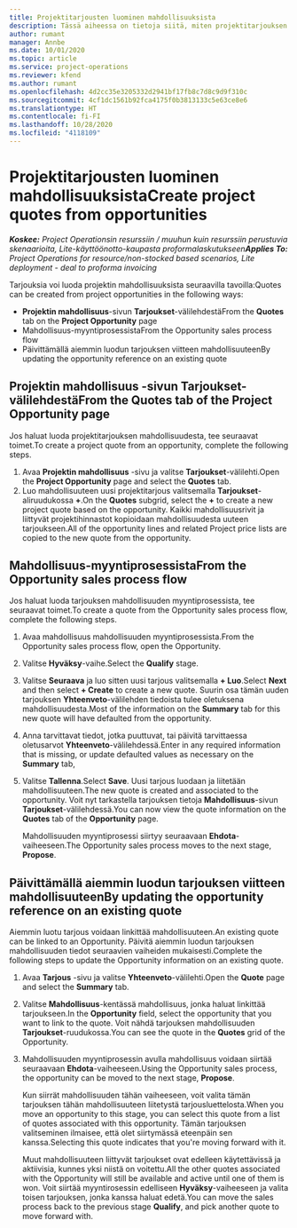 ```yaml
---
title: Projektitarjousten luominen mahdollisuuksista
description: Tässä aiheessa on tietoja siitä, miten projektitarjouksen voi luoda mahdollisuudesta.
author: rumant
manager: Annbe
ms.date: 10/01/2020
ms.topic: article
ms.service: project-operations
ms.reviewer: kfend
ms.author: rumant
ms.openlocfilehash: 4d2cc35e3205332d2941bf17fb8c7d8c9d9f310c
ms.sourcegitcommit: 4cf1dc1561b92fca4175f0b3813133c5e63ce8e6
ms.translationtype: HT
ms.contentlocale: fi-FI
ms.lasthandoff: 10/28/2020
ms.locfileid: "4118109"
---
```

# <a name="create-project-quotes-from-opportunities"></a><span data-ttu-id="3ead5-103">Projektitarjousten luominen mahdollisuuksista</span><span class="sxs-lookup"><span data-stu-id="3ead5-103">Create project quotes from opportunities</span></span>

<span data-ttu-id="3ead5-104">_**Koskee:** Project Operationsin resurssiin / muuhun kuin resurssiin perustuvia skenaarioita, Lite-käyttöönotto-kaupasta proformalaskutukseen_</span><span class="sxs-lookup"><span data-stu-id="3ead5-104">_**Applies To:** Project Operations for resource/non-stocked based scenarios, Lite deployment - deal to proforma invoicing_</span></span>

<span data-ttu-id="3ead5-105">Tarjouksia voi luoda projektin mahdollisuuksista seuraavilla tavoilla:</span><span class="sxs-lookup"><span data-stu-id="3ead5-105">Quotes can be created from project opportunities in the following ways:</span></span>

- <span data-ttu-id="3ead5-106">**Projektin mahdollisuus**-sivun **Tarjoukset**-välilehdestä</span><span class="sxs-lookup"><span data-stu-id="3ead5-106">From the **Quotes** tab on the **Project Opportunity** page</span></span>
- <span data-ttu-id="3ead5-107">Mahdollisuus-myyntiprosessista</span><span class="sxs-lookup"><span data-stu-id="3ead5-107">From the Opportunity sales process flow</span></span>
- <span data-ttu-id="3ead5-108">Päivittämällä aiemmin luodun tarjouksen viitteen mahdollisuuteen</span><span class="sxs-lookup"><span data-stu-id="3ead5-108">By updating the opportunity reference on an existing quote</span></span>

## <a name="from-the-quotes-tab-of-the-project-opportunity-page"></a><span data-ttu-id="3ead5-109">Projektin mahdollisuus -sivun Tarjoukset-välilehdestä</span><span class="sxs-lookup"><span data-stu-id="3ead5-109">From the Quotes tab of the Project Opportunity page</span></span>

<span data-ttu-id="3ead5-110">Jos haluat luoda projektitarjouksen mahdollisuudesta, tee seuraavat toimet.</span><span class="sxs-lookup"><span data-stu-id="3ead5-110">To create a project quote from an opportunity, complete the following steps.</span></span>

1. <span data-ttu-id="3ead5-111">Avaa **Projektin mahdollisuus** -sivu ja valitse **Tarjoukset**-välilehti.</span><span class="sxs-lookup"><span data-stu-id="3ead5-111">Open the **Project Opportunity** page and select the **Quotes** tab.</span></span> 
2. <span data-ttu-id="3ead5-112">Luo mahdollisuuteen uusi projektitarjous valitsemalla **Tarjoukset**-aliruudukossa **+**.</span><span class="sxs-lookup"><span data-stu-id="3ead5-112">On the **Quotes** subgrid, select the **+** to create a new project quote based on the opportunity.</span></span> <span data-ttu-id="3ead5-113">Kaikki mahdollisuusrivit ja liittyvät projektihinnastot kopioidaan mahdollisuudesta uuteen tarjoukseen.</span><span class="sxs-lookup"><span data-stu-id="3ead5-113">All of the opportunity lines and related Project price lists are copied to the new quote from the opportunity.</span></span>

## <a name="from-the-opportunity-sales-process-flow"></a><span data-ttu-id="3ead5-114">Mahdollisuus-myyntiprosessista</span><span class="sxs-lookup"><span data-stu-id="3ead5-114">From the Opportunity sales process flow</span></span>

<span data-ttu-id="3ead5-115">Jos haluat luoda tarjouksen mahdollisuuden myyntiprosessista, tee seuraavat toimet.</span><span class="sxs-lookup"><span data-stu-id="3ead5-115">To create a quote from the Opportunity sales process flow, complete the following steps.</span></span>

1. <span data-ttu-id="3ead5-116">Avaa mahdollisuus mahdollisuuden myyntiprosessista.</span><span class="sxs-lookup"><span data-stu-id="3ead5-116">From the Opportunity sales process flow, open the Opportunity.</span></span>
2. <span data-ttu-id="3ead5-117">Valitse **Hyväksy**-vaihe.</span><span class="sxs-lookup"><span data-stu-id="3ead5-117">Select the **Qualify** stage.</span></span> 
3. <span data-ttu-id="3ead5-118">Valitse **Seuraava** ja luo sitten uusi tarjous valitsemalla **+ Luo**.</span><span class="sxs-lookup"><span data-stu-id="3ead5-118">Select **Next** and then select **+ Create** to create a new quote.</span></span> <span data-ttu-id="3ead5-119">Suurin osa tämän uuden tarjouksen **Yhteenveto**-välilehden tiedoista tulee oletuksena mahdollisuudesta.</span><span class="sxs-lookup"><span data-stu-id="3ead5-119">Most of the information on the **Summary** tab for this new quote will have defaulted from the opportunity.</span></span> 
4. <span data-ttu-id="3ead5-120">Anna tarvittavat tiedot, jotka puuttuvat, tai päivitä tarvittaessa oletusarvot **Yhteenveto**-välilehdessä.</span><span class="sxs-lookup"><span data-stu-id="3ead5-120">Enter in any required information that is missing, or update defaulted values as necessary on the **Summary** tab,</span></span>
5. <span data-ttu-id="3ead5-121">Valitse **Tallenna**.</span><span class="sxs-lookup"><span data-stu-id="3ead5-121">Select **Save**.</span></span> <span data-ttu-id="3ead5-122">Uusi tarjous luodaan ja liitetään mahdollisuuteen.</span><span class="sxs-lookup"><span data-stu-id="3ead5-122">The new quote is created and associated to the opportunity.</span></span> <span data-ttu-id="3ead5-123">Voit nyt tarkastella tarjouksen tietoja **Mahdollisuus**-sivun **Tarjoukset**-välilehdessä.</span><span class="sxs-lookup"><span data-stu-id="3ead5-123">You can now view the quote information on the **Quotes** tab of the **Opportunity** page.</span></span> 

   <span data-ttu-id="3ead5-124">Mahdollisuuden myyntiprosessi siirtyy seuraavaan **Ehdota**-vaiheeseen.</span><span class="sxs-lookup"><span data-stu-id="3ead5-124">The Opportunity sales process moves to the next stage, **Propose**.</span></span>


## <a name="by-updating-the-opportunity-reference-on-an-existing-quote"></a><span data-ttu-id="3ead5-125">Päivittämällä aiemmin luodun tarjouksen viitteen mahdollisuuteen</span><span class="sxs-lookup"><span data-stu-id="3ead5-125">By updating the opportunity reference on an existing quote</span></span>

<span data-ttu-id="3ead5-126">Aiemmin luotu tarjous voidaan linkittää mahdollisuuteen.</span><span class="sxs-lookup"><span data-stu-id="3ead5-126">An existing quote can be linked to an Opportunity.</span></span> <span data-ttu-id="3ead5-127">Päivitä aiemmin luodun tarjouksen mahdollisuuden tiedot seuraavien vaiheiden mukaisesti.</span><span class="sxs-lookup"><span data-stu-id="3ead5-127">Complete the following steps to update the Opportunity information on an existing quote.</span></span>

1. <span data-ttu-id="3ead5-128">Avaa **Tarjous** -sivu ja valitse **Yhteenveto**-välilehti.</span><span class="sxs-lookup"><span data-stu-id="3ead5-128">Open the **Quote** page and select the **Summary** tab.</span></span>
2. <span data-ttu-id="3ead5-129">Valitse **Mahdollisuus**-kentässä mahdollisuus, jonka haluat linkittää tarjoukseen.</span><span class="sxs-lookup"><span data-stu-id="3ead5-129">In the **Opportunity** field, select the opportunity that you want to link to the quote.</span></span> <span data-ttu-id="3ead5-130">Voit nähdä tarjouksen mahdollisuuden **Tarjoukset**-ruudukossa.</span><span class="sxs-lookup"><span data-stu-id="3ead5-130">You can see the quote in the **Quotes** grid of the Opportunity.</span></span> 
3. <span data-ttu-id="3ead5-131">Mahdollisuuden myyntiprosessin avulla mahdollisuus voidaan siirtää seuraavaan **Ehdota**-vaiheeseen.</span><span class="sxs-lookup"><span data-stu-id="3ead5-131">Using the Opportunity sales process, the opportunity can be moved to the next stage, **Propose**.</span></span> 

   <span data-ttu-id="3ead5-132">Kun siirrät mahdollisuuden tähän vaiheeseen, voit valita tämän tarjouksen tähän mahdollisuuteen liitetystä tarjousluettelosta.</span><span class="sxs-lookup"><span data-stu-id="3ead5-132">When you move an opportunity to this stage, you can select this quote from a list of quotes associated with this opportunity.</span></span> <span data-ttu-id="3ead5-133">Tämän tarjouksen valitseminen ilmaisee, että olet siirtymässä eteenpäin sen kanssa.</span><span class="sxs-lookup"><span data-stu-id="3ead5-133">Selecting this quote indicates that you're moving forward with it.</span></span>

   <span data-ttu-id="3ead5-134">Muut mahdollisuuteen liittyvät tarjoukset ovat edelleen käytettävissä ja aktiivisia, kunnes yksi niistä on voitettu.</span><span class="sxs-lookup"><span data-stu-id="3ead5-134">All the other quotes associated with the Opportunity will still be available and active until one of them is won.</span></span> <span data-ttu-id="3ead5-135">Voit siirtää myyntirosessin edelliseen **Hyväksy**-vaiheeseen ja valita toisen tarjouksen, jonka kanssa haluat edetä.</span><span class="sxs-lookup"><span data-stu-id="3ead5-135">You can move the sales process back to the previous stage **Qualify**, and pick another quote to move forward with.</span></span>
